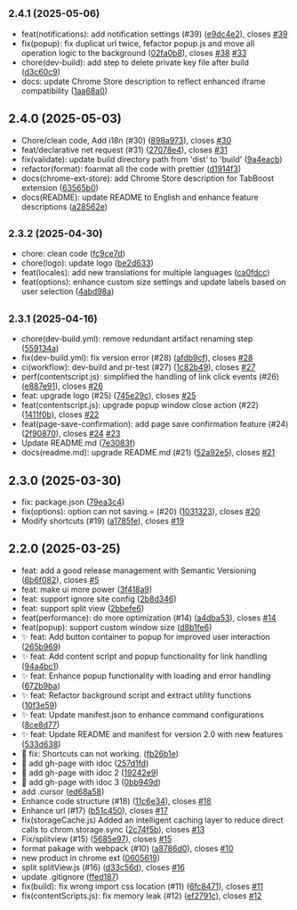 ## <small>2.4.1 (2025-05-06)</small>

* feat(notifications): add notification settings (#39) ([e9dc4e2](https://github.com/samzong/chrome-tabboost/commit/e9dc4e2)), closes [#39](https://github.com/samzong/chrome-tabboost/issues/39)
* fix(popup): fix duplicat url twice, fefactor popup.js and move all operation logic to the background ([02fa0b8](https://github.com/samzong/chrome-tabboost/commit/02fa0b8)), closes [#38](https://github.com/samzong/chrome-tabboost/issues/38) [#33](https://github.com/samzong/chrome-tabboost/issues/33)
* chore(dev-build): add step to delete private key file after build ([d3c60c9](https://github.com/samzong/chrome-tabboost/commit/d3c60c9))
* docs: update Chrome Store description to reflect enhanced iframe compatibility ([1aa68a0](https://github.com/samzong/chrome-tabboost/commit/1aa68a0))



## 2.4.0 (2025-05-03)

* Chore/clean code, Add i18n (#30) ([898a973](https://github.com/samzong/chrome-tabboost/commit/898a973)), closes [#30](https://github.com/samzong/chrome-tabboost/issues/30)
* feat/declarative net request (#31) ([27078e4](https://github.com/samzong/chrome-tabboost/commit/27078e4)), closes [#31](https://github.com/samzong/chrome-tabboost/issues/31)
* fix(validate): update build directory path from 'dist' to 'build' ([9a4eacb](https://github.com/samzong/chrome-tabboost/commit/9a4eacb))
* refactor(format): foarmat all the code with prettier ([d1914f3](https://github.com/samzong/chrome-tabboost/commit/d1914f3))
* docs(chrome-ext-store): add Chrome Store description for TabBoost extension ([63565b0](https://github.com/samzong/chrome-tabboost/commit/63565b0))
* docs(README): update README to English and enhance feature descriptions ([a28562e](https://github.com/samzong/chrome-tabboost/commit/a28562e))



## <small>2.3.2 (2025-04-30)</small>

- chore: clean code ([fc9ce7d](https://github.com/samzong/chrome-tabboost/commit/fc9ce7d))
- chore(logo): update logo ([be2d633](https://github.com/samzong/chrome-tabboost/commit/be2d633))
- feat(locales): add new translations for multiple languages ([ca0fdcc](https://github.com/samzong/chrome-tabboost/commit/ca0fdcc))
- feat(options): enhance custom size settings and update labels based on user selection ([4abd98a](https://github.com/samzong/chrome-tabboost/commit/4abd98a))

## <small>2.3.1 (2025-04-16)</small>

- chore(dev-build.yml): remove redundant artifact renaming step ([559134a](https://github.com/samzong/chrome-tabboost/commit/559134a))
- fix(dev-build.yml): fix version error (#28) ([afdb9cf](https://github.com/samzong/chrome-tabboost/commit/afdb9cf)), closes [#28](https://github.com/samzong/chrome-tabboost/issues/28)
- ci(workflow): dev-build and pr-test (#27) ([1c82b49](https://github.com/samzong/chrome-tabboost/commit/1c82b49)), closes [#27](https://github.com/samzong/chrome-tabboost/issues/27)
- perf(contentscript.js): simplified the handling of link click events (#26) ([e887e91](https://github.com/samzong/chrome-tabboost/commit/e887e91)), closes [#26](https://github.com/samzong/chrome-tabboost/issues/26)
- feat: upgrade logo (#25) ([745e29c](https://github.com/samzong/chrome-tabboost/commit/745e29c)), closes [#25](https://github.com/samzong/chrome-tabboost/issues/25)
- feat(contentscript.js): upgrade popup window close action (#22) ([1411f0b](https://github.com/samzong/chrome-tabboost/commit/1411f0b)), closes [#22](https://github.com/samzong/chrome-tabboost/issues/22)
- feat(page-save-confirmation): add page save confirmation feature (#24) ([2f90870](https://github.com/samzong/chrome-tabboost/commit/2f90870)), closes [#24](https://github.com/samzong/chrome-tabboost/issues/24) [#23](https://github.com/samzong/chrome-tabboost/issues/23)
- Update README.md ([7e3083f](https://github.com/samzong/chrome-tabboost/commit/7e3083f))
- docs(readme.md): upgrade README.md (#21) ([52a92e5](https://github.com/samzong/chrome-tabboost/commit/52a92e5)), closes [#21](https://github.com/samzong/chrome-tabboost/issues/21)

## 2.3.0 (2025-03-30)

- fix: package.json ([79ea3c4](https://github.com/samzong/chrome-tabboost/commit/79ea3c4))
- fix(options): option can not saving.= (#20) ([1031323](https://github.com/samzong/chrome-tabboost/commit/1031323)), closes [#20](https://github.com/samzong/chrome-tabboost/issues/20)
- Modify shortcuts (#19) ([a1785fe](https://github.com/samzong/chrome-tabboost/commit/a1785fe)), closes [#19](https://github.com/samzong/chrome-tabboost/issues/19)

## 2.2.0 (2025-03-25)

- feat: add a good release management with Semantic Versioning ([6b6f082](https://github.com/samzong/chrome-tabboost/commit/6b6f082)), closes [#5](https://github.com/samzong/chrome-tabboost/issues/5)
- feat: make ui more power ([3f418a9](https://github.com/samzong/chrome-tabboost/commit/3f418a9))
- feat: support ignore site config ([2b8d346](https://github.com/samzong/chrome-tabboost/commit/2b8d346))
- feat: support split view ([2bbefe6](https://github.com/samzong/chrome-tabboost/commit/2bbefe6))
- feat(performance): do more optimization (#14) ([a4dba53](https://github.com/samzong/chrome-tabboost/commit/a4dba53)), closes [#14](https://github.com/samzong/chrome-tabboost/issues/14)
- feat(popup): support custom window size ([d8b1fe6](https://github.com/samzong/chrome-tabboost/commit/d8b1fe6))
- ✨ feat: Add button container to popup for improved user interaction ([265b969](https://github.com/samzong/chrome-tabboost/commit/265b969))
- ✨ feat: Add content script and popup functionality for link handling ([94a4bc1](https://github.com/samzong/chrome-tabboost/commit/94a4bc1))
- ✨ feat: Enhance popup functionality with loading and error handling ([672b9ba](https://github.com/samzong/chrome-tabboost/commit/672b9ba))
- ✨ feat: Refactor background script and extract utility functions ([10f3e59](https://github.com/samzong/chrome-tabboost/commit/10f3e59))
- ✨ feat: Update manifest.json to enhance command configurations ([8ce8d77](https://github.com/samzong/chrome-tabboost/commit/8ce8d77))
- ✨ feat: Update README and manifest for version 2.0 with new features ([533d638](https://github.com/samzong/chrome-tabboost/commit/533d638))
- 🐛 fix: Shortcuts can not working. ([fb26b1e](https://github.com/samzong/chrome-tabboost/commit/fb26b1e))
- 📝 add gh-page with idoc ([257d1fd](https://github.com/samzong/chrome-tabboost/commit/257d1fd))
- 📝 add gh-page with idoc 2 ([19242e9](https://github.com/samzong/chrome-tabboost/commit/19242e9))
- 📝 add gh-page with idoc 3 ([0bb949d](https://github.com/samzong/chrome-tabboost/commit/0bb949d))
- add .cursor ([ed68a58](https://github.com/samzong/chrome-tabboost/commit/ed68a58))
- Enhance code structure (#18) ([11c6e34](https://github.com/samzong/chrome-tabboost/commit/11c6e34)), closes [#18](https://github.com/samzong/chrome-tabboost/issues/18)
- Enhance url (#17) ([b51c450](https://github.com/samzong/chrome-tabboost/commit/b51c450)), closes [#17](https://github.com/samzong/chrome-tabboost/issues/17)
- fix(storageCache.js) Added an intelligent caching layer to reduce direct calls to chrom.storage.sync ([2c74f5b](https://github.com/samzong/chrome-tabboost/commit/2c74f5b)), closes [#13](https://github.com/samzong/chrome-tabboost/issues/13)
- Fix/splitview (#15) ([5685e97](https://github.com/samzong/chrome-tabboost/commit/5685e97)), closes [#15](https://github.com/samzong/chrome-tabboost/issues/15)
- format pakage with webpack (#10) ([a8786d0](https://github.com/samzong/chrome-tabboost/commit/a8786d0)), closes [#10](https://github.com/samzong/chrome-tabboost/issues/10)
- new product in chrome ext ([0605619](https://github.com/samzong/chrome-tabboost/commit/0605619))
- split splitView.js (#16) ([d33c56d](https://github.com/samzong/chrome-tabboost/commit/d33c56d)), closes [#16](https://github.com/samzong/chrome-tabboost/issues/16)
- update .gitignore ([ffed187](https://github.com/samzong/chrome-tabboost/commit/ffed187))
- fix(build): fix wrong import css location (#11) ([6fc8471](https://github.com/samzong/chrome-tabboost/commit/6fc8471)), closes [#11](https://github.com/samzong/chrome-tabboost/issues/11)
- fix(contentScripts.js): fix memory leak (#12) ([ef2791c](https://github.com/samzong/chrome-tabboost/commit/ef2791c)), closes [#12](https://github.com/samzong/chrome-tabboost/issues/12)
